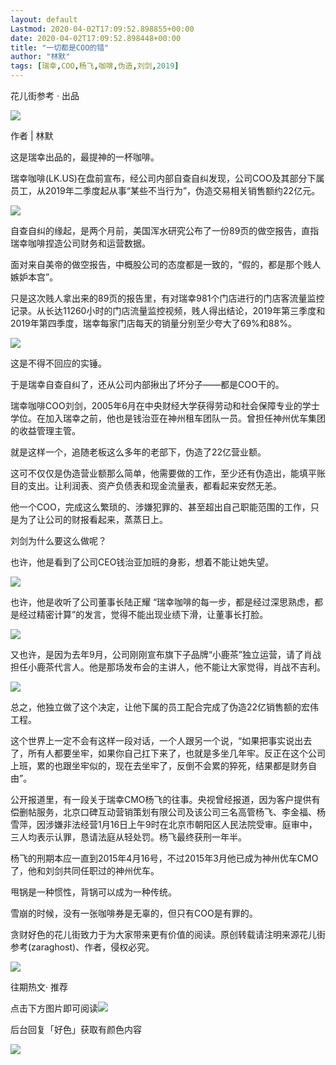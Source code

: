 ```yaml
---
layout: default
Lastmod: 2020-04-02T17:09:52.898855+00:00
date: 2020-04-02T17:09:52.898448+00:00
title: "一切都是COO的错"
author: "林默"
tags: [瑞幸,COO,杨飞,咖啡,伪造,刘剑,2019]
---
```


花儿街参考 · 出品 

![](https://images.weserv.nl/?url=https%3A//mmbiz.qpic.cn/mmbiz_jpg/LG5rbom8TZyusiaLvXvooSg1DL1GpuHV5eTx9urJ1ia6Syh2CvBWoBBxFSib8UsNkfcVVib1hH2kt1POwLf38icDj2g/640%3Fwx_fmt%3Djpeg)

作者 | 林默

  

这是瑞幸出品的，最提神的一杯咖啡。

瑞幸咖啡(LK.US)在盘前宣布，经公司内部自查自纠发现，公司COO及其部分下属员工，从2019年二季度起从事“某些不当行为”，伪造交易相关销售额约22亿元。

![](https://images.weserv.nl/?url=https%3A//mmbiz.qpic.cn/mmbiz_jpg/LG5rbom8TZyusiaLvXvooSg1DL1GpuHV5rkE7LPEpurhq1CZTtap5ibTYU9P3IcibbN4yHwlG8KdkfsNsSDDwI4qg/640%3Fwx_fmt%3Djpeg)

自查自纠的缘起，是两个月前，美国浑水研究公布了一份89页的做空报告，直指瑞幸咖啡捏造公司财务和运营数据。

面对来自美帝的做空报告，中概股公司的态度都是一致的，“假的，都是那个贱人嫉妒本宫”。

只是这次贱人拿出来的89页的报告里，有对瑞幸981个门店进行的门店客流量监控记录。从长达11260小时的门店流量监控视频，贱人得出结论，2019年第三季度和2019年第四季度，瑞幸每家门店每天的销量分别至少夸大了69%和88%。

![](https://images.weserv.nl/?url=https%3A//mmbiz.qpic.cn/mmbiz_jpg/LG5rbom8TZyusiaLvXvooSg1DL1GpuHV5Fy3BWSr7h9mG4VoibAagIe2102cskfJJSPHFP3HMPMLFNrNRJNxHrAg/640%3Fwx_fmt%3Djpeg)

这是不得不回应的实锤。

于是瑞幸自查自纠了，还从公司内部揪出了坏分子——都是COO干的。

瑞幸咖啡COO刘剑，2005年6月在中央财经大学获得劳动和社会保障专业的学士学位。在加入瑞幸之前，他也是钱治亚在神州租车团队一员。曾担任神州优车集团的收益管理主管。

就是这样一个，追随老板这么多年的老部下，伪造了22亿营业额。

这可不仅仅是伪造营业额那么简单，他需要做的工作，至少还有伪造出，能填平账目的支出。让利润表、资产负债表和现金流量表，都看起来安然无恙。

他一个COO，完成这么繁琐的、涉嫌犯罪的、甚至超出自己职能范围的工作，只是为了让公司的财报看起来，蒸蒸日上。

刘剑为什么要这么做呢？

也许，他是看到了公司CEO钱治亚加班的身影，想着不能让她失望。

![](https://images.weserv.nl/?url=https%3A//mmbiz.qpic.cn/mmbiz_jpg/LG5rbom8TZyusiaLvXvooSg1DL1GpuHV5MJAHuWpcdcuyyE1A1HyRQiaQ4cjug2UPEmStjttss0chHl6ia9Cou1iaw/640%3Fwx_fmt%3Djpeg)

也许，他是收听了公司董事长陆正耀 “瑞幸咖啡的每一步，都是经过深思熟虑，都是经过精密计算”的发言，觉得不能出现业绩下滑，让董事长打脸。

![](https://images.weserv.nl/?url=https%3A//mmbiz.qpic.cn/mmbiz_jpg/LG5rbom8TZyusiaLvXvooSg1DL1GpuHV5hSJmMibg9icIRdYDK4kCEv1lfXoYe2loLZbznGpz2YWpJK9GUFSWPicWQ/640%3Fwx_fmt%3Djpeg)

又也许，是因为去年9月，公司刚刚宣布旗下子品牌“小鹿茶”独立运营，请了肖战担任小鹿茶代言人。他是那场发布会的主讲人，他不能让大家觉得，肖战不吉利。

![](https://images.weserv.nl/?url=https%3A//mmbiz.qpic.cn/mmbiz_png/LG5rbom8TZyusiaLvXvooSg1DL1GpuHV57J6jOAFHJDiaaRFbqCHpejiaiaNhUe4fkRDDLO9GmGf98vpX9LlmWkHyQ/640%3Fwx_fmt%3Dpng)

总之，他独立做了这个决定，让他下属的员工配合完成了伪造22亿销售额的宏伟工程。

这个世界上一定不会有这样一段对话，一个人跟另一个说，“如果把事实说出去了，所有人都要坐牢，如果你自己扛下来了，也就是多坐几年牢。反正在这个公司上班，累的也跟坐牢似的，现在去坐牢了，反倒不会累的猝死，结果都是财务自由”。

  

公开报道里，有一段关于瑞幸CMO杨飞的往事。央视曾经报道，因为客户提供有偿删帖服务，北京口碑互动营销策划有限公司及该公司三名高管杨飞、李金福、杨雪萍，因涉嫌非法经营1月16日上午9时在北京市朝阳区人民法院受审。庭审中，三人均表示认罪，恳请法庭从轻处罚。杨飞最终获刑一年半。

  

杨飞的刑期本应一直到2015年4月16号，不过2015年3月他已成为神州优车CMO了，他和刘剑共同任职过的神州优车。

  

甩锅是一种惯性，背锅可以成为一种传统。

雪崩的时候，没有一张咖啡券是无辜的，但只有COO是有罪的。

贪财好色的花儿街致力于为大家带来更有价值的阅读。原创转载请注明来源花儿街参考(zaraghost)、作者，侵权必究。

![](https://images.weserv.nl/?url=https%3A//mmbiz.qpic.cn/mmbiz_png/LG5rbom8TZzcG4Z2eK2l6GFyF7EuR69YMD3ytlI28fxwWX5LdV7y9IDHMTR3eublCI5R12PzV5qulCial1euQtQ/640%3Fwx_fmt%3Dpng)

往期热文· 推荐

点击下方图片即可阅读[![](https://images.weserv.nl/?url=https%3A//mmbiz.qpic.cn/mmbiz_jpg/LG5rbom8TZyusiaLvXvooSg1DL1GpuHV5aafAwcND02XYEaHkkRY7YfHnWvCZr35YH8FWoJeD7fsrt2YreGX61g/640%3Fwx_fmt%3Djpeg)](http://mp.weixin.qq.com/s?__biz=MzA3NDg1NTIyNw==&mid=2649521354&idx=1&sn=295669fb08b1dc1b2aabc5dc44ea7ccc&chksm=8761ba9eb016338890fa0937552d82f92b4a15a51c7b51a3d339f5558647a0938eda98eead49&scene=21#wechat_redirect)

后台回复「好色」获取有颜色内容

![](https://images.weserv.nl/?url=https%3A//mmbiz.qpic.cn/mmbiz_gif/LG5rbom8TZwOWEMQ6kaATibF2AtweaV4AZOLCmKTzibIZpYR3HF0fblaxxa19eibw0LdCEotXX119kmO935YtrlibA/640%3Fwx_fmt%3Dgif)

